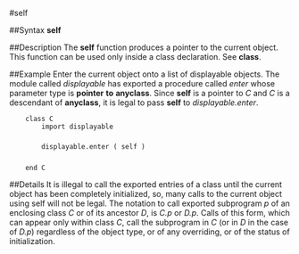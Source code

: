 
#self

##Syntax
**self**



##Description
The **self** function produces a pointer to the current object. This function can be used only inside a class declaration. See **class**.



##Example
Enter the current object onto a list of displayable objects. The module called _displayable_ has exported a procedure called _enter_ whose parameter type is **pointer** **to** **anyclass**. Since **self** is a pointer to _C_ and _C_ is a descendant of **anyclass**, it is legal to pass **self** to _displayable.enter_.


        class C
            import displayable
            
            displayable.enter ( self ) 
            
        end C
##Details
It is illegal to call the exported entries of a class until the current object has been completely initialized, so, many calls to the current object using self will not be legal.
The notation to call exported subprogram _p_ of an enclosing class _C_ or of its ancestor _D_, is _C.p_ or _D.p_. Calls of this form, which can appear only within class _C_, call the subprogram in _C_ (or in _D_ in the case of _D.p_) regardless of the object type, or of any overriding, or of the status of initialization.


